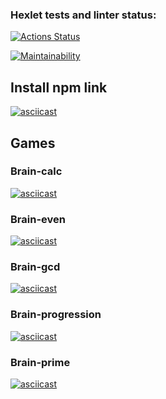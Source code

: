 ### Hexlet tests and linter status:

[![Actions Status](https://github.com/Raranoa/frontend-project-44/workflows/hexlet-check/badge.svg)](https://github.com/Raranoa/frontend-project-44/actions)

[![Maintainability](https://api.codeclimate.com/v1/badges/f6862a4ff03b8d44504a/maintainability)](https://codeclimate.com/github/Raranoa/frontend-project-44/maintainability)

<h2>Install npm link</h2>

[![asciicast](https://asciinema.org/a/zjTbpETuDkIS5Yn7d9MppBqa1.svg)](https://asciinema.org/a/zjTbpETuDkIS5Yn7d9MppBqa1)

<h2>Games</h2>

<h3>Brain-calc</h3>

[![asciicast](https://asciinema.org/a/leOBnAy3gsnj6xfHP1DDh16Nz.svg)](https://asciinema.org/a/leOBnAy3gsnj6xfHP1DDh16Nz)

<h3>Brain-even</h3>

[![asciicast](https://asciinema.org/a/N3PXXoOPSeRHdnS84Es8awQ26.svg)](https://asciinema.org/a/N3PXXoOPSeRHdnS84Es8awQ26)

<h3>Brain-gcd</h3>

[![asciicast](https://asciinema.org/a/8j9lhEBOlIsEaPoIiIql8boXj.svg)](https://asciinema.org/a/8j9lhEBOlIsEaPoIiIql8boXj)

<h3>Brain-progression</h3>

[![asciicast](https://asciinema.org/a/xI0LpHwJPGhH89ddCUPZO9Y6Q.svg)](https://asciinema.org/a/xI0LpHwJPGhH89ddCUPZO9Y6Q)

<h3>Brain-prime</h3>

[![asciicast](https://asciinema.org/a/rLr4YagevN2KvA6ZcAKSERIJT.svg)](https://asciinema.org/a/rLr4YagevN2KvA6ZcAKSERIJT)
